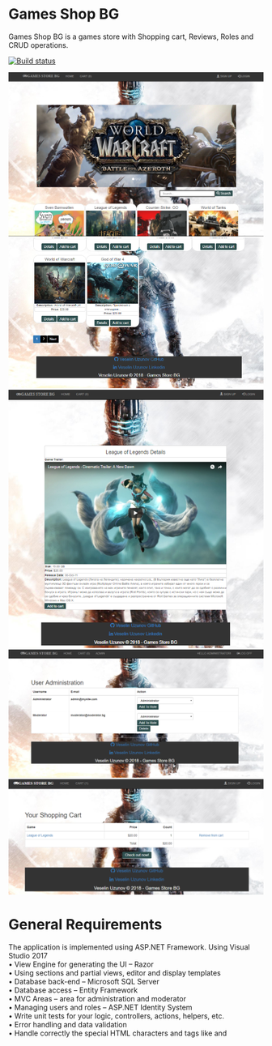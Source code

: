 # Games Shop BG
Games Shop BG is a games store with Shopping cart, Reviews, Roles and CRUD operations.

[![Build status](https://ci.appveyor.com/api/projects/status/3qef924tdwargsvf?svg=true)](https://ci.appveyor.com/project/V-Uzunov/gamesshopbg)

![Home-1](https://github.com/V-Uzunov/GamesShopBG/blob/master/Screenshots/Home-1.PNG)
![Home-2](https://github.com/V-Uzunov/GamesShopBG/blob/master/Screenshots/Home-2.PNG)
![Game-Details](https://github.com/V-Uzunov/GamesShopBG/blob/master/Screenshots/Game-Details.PNG)
![Admin-Panel](https://github.com/V-Uzunov/GamesShopBG/blob/master/Screenshots/Admin-Panel.PNG)
![Shopping-Cart](https://github.com/V-Uzunov/GamesShopBG/blob/master/Screenshots/ShoppingCart.PNG)

 # General Requirements
The application is implemented using ASP.NET Framework. Using Visual Studio 2017 <br />
•	View Engine for generating the UI – Razor<br />
•	Using sections and partial views, editor and display templates<br />
•	Database back-end – Microsoft SQL Server<br />
•	Database access – Entity Framework <br />
•	MVC Areas – area for administration and moderator<br />
•	Managing users and roles – ASP.NET Identity System<br />
•	Write unit tests for your logic, controllers, actions, helpers, etc.<br />
•	Error handling and data validation<br />
•	Handle correctly the special HTML characters and tags like and <script> (escape special characters).<br />
•	Dependency Injection<br />
•	AutoMapping<br />
•	Prevent from security vulnerabilities like SQL Injection, XSS, CSRF, parameter tampering, etc.<br />
	
 # Additional Requirements
Best practices for Object-oriented design and High-quality code<br />
•	Data encapsulation<br />
•	Exception handling<br />
•	OOP Principles<br />
•	Strong cohesion and loose coupling<br />
•	Correctly format and structure the code, naming identifiers and readable code<br />
•	Well looking user interface<br />
•	Good usability<br />
•	Supporting of all modern Web browsers<br />
•	Using caching where appropriate<br />
•	Using source control system - GitHub<br />


